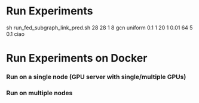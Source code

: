 

# Run Experiments
sh run_fed_subgraph_link_pred.sh 28 28 1 8 gcn uniform 0.1 1 20 1 0.01 64 5 0.1 ciao



# Run Experiments on Docker

### Run on a single node (GPU server with single/multiple GPUs)


### Run on multiple nodes